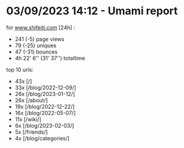 # 03/09/2023 14:12 - Umami report
for www.shifeiti.com [24h] :

 - 241 (-5) page views
 - 79 (-25) uniques
 - 47 (-31) bounces
 - 4h 22' 6'' (31' 37'') totaltime


top 10 urls:
 - 43x [/]
 - 33x [/blog/2022-12-09/]
 - 26x [/blog/2023-01-12/]
 - 26x [/about/]
 - 19x [/blog/2022-12-22/]
 - 16x [/blog/2022-05-07/]
 - 11x [/wiki/]
 - 6x [/blog/2023-02-03/]
 - 5x [/friends/]
 - 4x [/blog/categories/]


